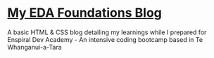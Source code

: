 # [My EDA Foundations Blog](http://www.phill-mutu.github.io)

A basic HTML & CSS blog detailing my learnings while I prepared for Enspiral Dev Academy - An intensive coding bootcamp based in Te Whanganui-a-Tara
